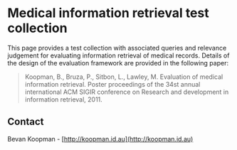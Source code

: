 # Medical information retrieval test collection

This page provides a test collection with associated queries and relevance judgement for evaluating information retrieval of medical records. Details of the design of the evaluation framework are provided in the following paper:

> Koopman, B., Bruza, P., Sitbon, L., Lawley, M. Evaluation of medical information retrieval. Poster proceedings of the 34st annual international ACM SIGIR conference on Research and development in information retrieval, 2011.

## Contact

Bevan Koopman - [http://koopman.id.au](http://koopman.id.au)